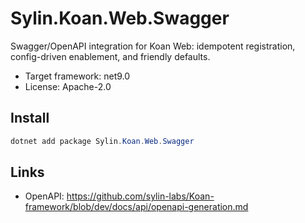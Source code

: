 # Sylin.Koan.Web.Swagger

Swagger/OpenAPI integration for Koan Web: idempotent registration, config-driven enablement, and friendly defaults.

- Target framework: net9.0
- License: Apache-2.0

## Install

```powershell
dotnet add package Sylin.Koan.Web.Swagger
```

## Links
- OpenAPI: https://github.com/sylin-labs/Koan-framework/blob/dev/docs/api/openapi-generation.md
